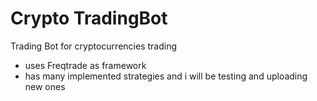 # Crypto TradingBot
Trading Bot for cryptocurrencies trading

- uses Freqtrade as framework
- has many implemented strategies and i will be testing and uploading new ones
